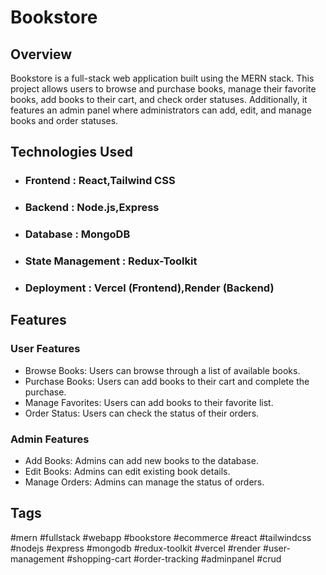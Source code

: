 # Bookstore

## Overview

Bookstore is a full-stack web application built using the MERN stack. This project allows users to browse and purchase books, manage their favorite books, add books to their cart, and check order statuses. Additionally, it features an admin panel where administrators can add, edit, and manage books and order statuses.

## Technologies Used

* ### Frontend : React,Tailwind CSS

* ### Backend : Node.js,Express

* ### Database : MongoDB

* ### State Management : Redux-Toolkit

* ### Deployment : Vercel (Frontend),Render (Backend)

## Features

### User Features

* Browse Books: Users can browse through a list of available books.    
* Purchase Books: Users can add books to their cart and complete the purchase.    
* Manage Favorites: Users can add books to their favorite list.    
* Order Status: Users can check the status of their orders.    

### Admin Features

* Add Books: Admins can add new books to the database.    
* Edit Books: Admins can edit existing book details.    
* Manage Orders: Admins can manage the status of orders.

## Tags

#mern #fullstack #webapp #bookstore #ecommerce #react #tailwindcss #nodejs #express #mongodb #redux-toolkit #vercel #render #user-management #shopping-cart #order-tracking #adminpanel #crud
